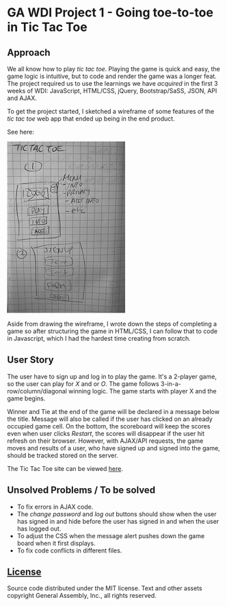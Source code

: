 # GA WDI Project 1 - Going toe-to-toe in Tic Tac Toe

## Approach

We all know how to play *tic tac toe*. Playing the game is quick and easy, the game logic is intuitive, but to code and render the game was a longer feat. The project required us to use the learnings we have *acquired* in the first 3 weeks of WDI: JavaScript, HTML/CSS, jQuery, Bootstrap/SaSS, JSON, API and AJAX.

To get the project started, I sketched a wireframe of some features of the *tic tac toe* web app that ended up being in the end product.

See here:

![Wireframe](https://github.com/msyao-github/tic-tac-toe/blob/master/assets/images/wireframe.JPG)

Aside from drawing the wireframe, I wrote down the steps of completing a game so after structuring the game in HTML/CSS, I can follow that to code in Javascript, which I had the hardest time creating from scratch.

## User Story

The user have to sign up and log in to play the game. It's a 2-player game, so the user can play for *X* and or *O*. The game follows  3-in-a-row/column/diagonal winning logic. The game starts with player X and the game begins.

Winner and Tie at the end of the game will be declared in a message below the title. Message will also be called if the user has clicked on an already occupied game cell. On the bottom, the scoreboard will keep the scores even when user clicks *Restart*, the scores will disappear if the user hit refresh on their browser. However, with AJAX/API requests, the game moves and results of a user, who have signed up and signed into the game, should be tracked stored on the server.

The Tic Tac Toe site can be viewed [here](http://msyao-github.github.io/tic-tac-toe/).


## Unsolved Problems / To be solved

* To fix errors in AJAX code.
* The *change password* and *log out* buttons should show when the user has signed in and hide before the user has signed in and when the user has logged out.
* To adjust the CSS when the message alert pushes down the game board when it first displays.
* To fix code conflicts in different files.


## [License](LICENSE)

Source code distributed under the MIT license. Text and other assets copyright
General Assembly, Inc., all rights reserved.
